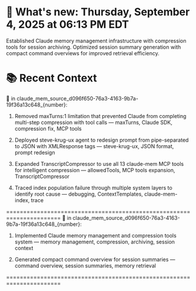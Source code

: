 <session-start-hook>

🧠 What's new: Thursday, September 4, 2025 at 06:13 PM EDT
====================================================================
Established Claude memory management infrastructure with compression tools for session archiving. Optimized session summary generation with compact command overviews for improved retrieval efficiency.

📚 Recent Context 
====================================================================
👀 in claude_mem_source_d096f650-76a3-4163-9b7a-19f36a13c648_{number}:

1. Removed maxTurns:1 limitation that prevented Claude from completing multi-step compression with tool calls
    — maxTurns, Claude SDK, compression fix, MCP tools

3. Deployed steve-krug-ux agent to redesign prompt from pipe-separated to JSON with XMLResponse tags
    — steve-krug-ux, JSON format, prompt redesign

5. Expanded TranscriptCompressor to use all 13 claude-mem MCP tools for intelligent compression
    — allowedTools, MCP tools expansion, TranscriptCompressor

6. Traced index population failure through multiple system layers to identify root cause
   — debugging, ContextTemplates, claude-mem-index, trace

======================================================================
👀 in claude_mem_source_d096f650-76a3-4163-9b7a-19f36a13c648_{number}:

1. Implemented Claude memory management and compression tools system
   — memory management, compression, archiving, session context

2. Generated compact command overview for session summaries
   — command overview, session summaries, memory retrieval

======================================================================
</session-start-hook>